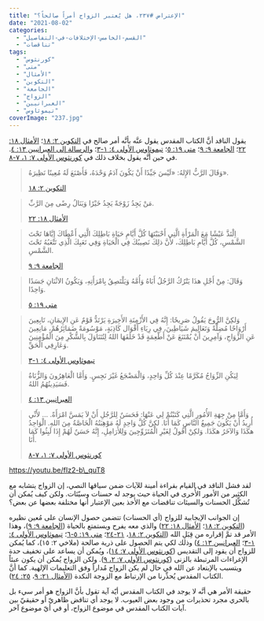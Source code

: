 ```yaml
---
title: "الإعتراض #٢٣٧، هل يُعتبر الزواج أمراً صالحاً؟"
date: "2021-08-02"
categories: 
  - "القسم-الخامس-الإختلافات-في-التفاصيل"
  - "تناقضات"
tags: 
  - "كورنثوس"
  - "متى"
  - "الأمثال"
  - "التكوين"
  - "الجامعة"
  - "الزواج"
  - "العبرانيين"
  - "تيموثاوس"
coverImage: "237.jpg"
---
```


يقول الناقد أنَّ الكتاب المقدس يقول عنَّه بأنَّه أمر صالح في [التكوين ٢: ١٨](https://my.bible.com/bible/101/gen.2.18)؛ [الأمثال ١٨: ٢٢](https://my.bible.com/bible/101/PRO.18.22)؛ [الجامعة ٩: ٩](https://my.bible.com/bible/101/ECC.9.9)؛ [متى ١٩: ٥](https://my.bible.com/bible/101/MAT.19.5)؛ [تيموثاوس الأولى ٤: ١-٣](https://my.bible.com/bible/101/1TI.4.1-3)؛ و[الرسالة إلى العبرانيين ١٣: ٤](https://my.bible.com/bible/101/HEB.13.4). في حين أنَّه يقول بخلاف ذلك في [كورنثوس الأولى ٧: ١، ٧-٨](https://my.bible.com/bible/101/1CO.7.1,7-8).

> وَقَالَ الرَّبُّ الإِلهُ: «لَيْسَ جَيِّدًا أَنْ يَكُونَ آدَمُ وَحْدَهُ، فَأَصْنَعَ لَهُ مُعِينًا نَظِيرَهُ».
> 
> [التكوين ٢: ١٨](https://my.bible.com/bible/101/gen.2.18)

> مَنْ يَجِدُ زَوْجَةً يَجِدُ خَيْرًا وَيَنَالُ رِضًى مِنَ الرَّبِّ.
> 
> [الأمثال ١٨: ٢٢](https://my.bible.com/bible/101/PRO.18.22)

> اِلْتَذَّ عَيْشًا مَعَ الْمَرْأَةِ الَّتِي أَحْبَبْتَهَا كُلَّ أَيَّامِ حَيَاةِ بَاطِلِكَ الَّتِي أَعْطَاكَ إِيَّاهَا تَحْتَ الشَّمْسِ، كُلَّ أَيَّامِ بَاطِلِكَ، لأَنَّ ذلِكَ نَصِيبُكَ فِي الْحَيَاةِ وَفِي تَعَبِكَ الَّذِي تَتْعَبُهُ تَحْتَ الشَّمْسِ.
> 
> [الجامعة ٩: ٩](https://my.bible.com/bible/101/ECC.9.9)

> وَقَالَ: مِنْ أَجْلِ هذَا يَتْرُكُ الرَّجُلُ أَبَاهُ وَأُمَّهُ وَيَلْتَصِقُ بِامْرَأَتِهِ، وَيَكُونُ الاثْنَانِ جَسَدًا وَاحِدًا.
> 
> [متى ١٩: ٥](https://my.bible.com/bible/101/MAT.19.5)

> وَلكِنَّ الرُّوحَ يَقُولُ صَرِيحًا: إِنَّهُ فِي الأَزْمِنَةِ الأَخِيرَةِ يَرْتَدُّ قَوْمٌ عَنِ الإِيمَانِ، تَابِعِينَ أَرْوَاحًا مُضِلَّةً وَتَعَالِيمَ شَيَاطِينَ، فِي رِيَاءِ أَقْوَال كَاذِبَةٍ، مَوْسُومَةً ضَمَائِرُهُمْ، مَانِعِينَ عَنِ الزِّوَاجِ، وَآمِرِينَ أَنْ يُمْتَنَعَ عَنْ أَطْعِمَةٍ قَدْ خَلَقَهَا اللهُ لِتُتَنَاوَلَ بِالشُّكْرِ مِنَ الْمُؤْمِنِينَ وَعَارِفِي الْحَقِّ.
> 
> [تيموثاوس الأولى ٤: ١-٣](https://my.bible.com/bible/101/1TI.4.1-3)

> لِيَكُنِ الزِّوَاجُ مُكَرَّمًا عِنْدَ كُلِّ وَاحِدٍ، وَالْمَضْجَعُ غَيْرَ نَجِسٍ. وَأَمَّا الْعَاهِرُونَ وَالزُّنَاةُ فَسَيَدِينُهُمُ اللهُ.
> 
> [العبرانيين ١٣: ٤](https://my.bible.com/bible/101/HEB.13.4)

> وَأَمَّا مِنْ جِهَةِ الأُمُورِ الَّتِي كَتَبْتُمْ لِي عَنْهَا: فَحَسَنٌ لِلرَّجُلِ أَنْ لاَ يَمَسَّ امْرَأَةً. … لأَنِّي أُرِيدُ أَنْ يَكُونَ جَمِيعُ النَّاسِ كَمَا أَنَا. لكِنَّ كُلَّ وَاحِدٍ لَهُ مَوْهِبَتُهُ الْخَاصَّةُ مِنَ اللهِ. الْوَاحِدُ هكَذَا وَالآخَرُ هكَذَا. وَلكِنْ أَقُولُ لِغَيْرِ الْمُتَزَوِّجِينَ وَلِلأَرَامِلِ، إِنَّهُ حَسَنٌ لَهُمْ إِذَا لَبِثُوا كَمَا أَنَا.
> 
> [كورنثوس الأولى ٧: ١، ٧-٨](https://my.bible.com/bible/101/1CO.7.1,7-8)

https://youtu.be/fIz2-b\_quT8

لقد فشل الناقد في القيام بقراءة أمينة للآيات ضمن سياقها النصي، إن الزواج يتشابه مع الكثير من الأمور الأُخرى في الحياة حيث يوجد له حسنات وسيّئات. ولكن كيف يُمكن أن تُشكِّل الحسنات والسيئات تناقضات مع الأخذ بعين الإعتبار أنها مختلفة بعضها عن بعض؟ 

إن الجوانب الإيجابية للزواج (أي الحسنات) تتضمن حصول الإنسان على مُعين نظيره ([التكوين ٢: ١٨](https://my.bible.com/bible/101/gen.2.18)؛ [الأمثال ١٨: ٢٢](https://my.bible.com/bible/101/PRO.18.22)) والذي معه يفرح ويستمتع بالحياة ([الجامعة ٩: ٩](https://my.bible.com/bible/101/ECC.9.9))، وهذا الأمر قد تمَّ إقراره من قِبَلِ الله ([التكوين ٢: ١٨](https://my.bible.com/bible/101/gen.2.18)، [٢١-٢٤](https://my.bible.com/bible/101/gen.2.21-24)؛ [متى ١٩: ٥-٦](https://my.bible.com/bible/101/MAT.19.5-6)؛ [تيموثاوس الأولى ٤: ١-٣](https://my.bible.com/bible/101/1TI.4.1-3)؛ [العبرانيين ١٣: ٤](https://my.bible.com/bible/101/HEB.13.4)) وذلك لكي يتم الحصول على ذرية صالحة (ملاخي ٢: ١٥)، كما يُمكن للزواج أن يقود إلى التقديس ([كورنثوس الأولى ٧: ١٤](https://my.bible.com/bible/101/1CO.7.14))، ويُمكن أن يساعد على تخفيف حدة الإغراءات المرتبطة بالزنى ([كورنثوس الأولى ٧: ٢، ٩](https://my.bible.com/bible/101/1CO.7.2,9)). ولكن الزواج يُمكن أن يكون عبئاً ويتسبب بالإبتعاد عن الله في حال لم يكن الزواج مُداراً وفق التعليمات الإلهية. كما أنَّ الكتاب المقدس يُحذِّرنا من الإرتباط مع الزوجة النكدة ([الأمثال ٢١: ٩](https://my.bible.com/bible/101/PRO.21.9)، [٢٥: ٢٤](https://my.bible.com/bible/101/PRO.25.24)). 

حقيقة الأمر هي أنَّه لا يوجد في الكتاب المقدس أيّة آية تقول بأنَّ الزواج هو أمر سيء بل بالحري مجرد تحذيرات من وجود بعض العيوب. لا يوجد أي تناقض ظاهريّ أو حقيقيّ بين آيات الكتاب المقدس في موضوع الزواج، أو في أيّ موضوع آخر.
